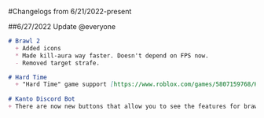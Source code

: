 #Changelogs from 6/21/2022-present

##6/27/2022 Update
@everyone 
```markdown
# Brawl 2
  + Added icons
  * Made kill-aura way faster. Doesn't depend on FPS now.
  - Removed target strafe.

# Hard Time
  + "Hard Time" game support [https://www.roblox.com/games/5807159768/Hard-Time]
 
# Kanto Discord Bot
+ There are now new buttons that allow you to see the features for brawl 2, or hard time. (use the .getscript command or use .features)
```


